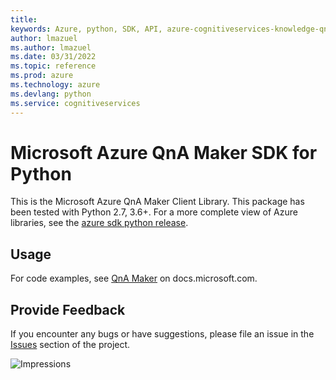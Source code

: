 ```yaml
---
title: 
keywords: Azure, python, SDK, API, azure-cognitiveservices-knowledge-qnamaker, cognitiveservices
author: lmazuel
ms.author: lmazuel
ms.date: 03/31/2022
ms.topic: reference
ms.prod: azure
ms.technology: azure
ms.devlang: python
ms.service: cognitiveservices
---
```

# Microsoft Azure QnA Maker SDK for Python

This is the Microsoft Azure QnA Maker Client Library.
This package has been tested with Python 2.7, 3.6+.
For a more complete view of Azure libraries, see the [azure sdk python release](https://aka.ms/azsdk/python/all).


## Usage




For code examples, see [QnA Maker](https://docs.microsoft.com/python/api/overview/azure/cognitive-services) on docs.microsoft.com.


## Provide Feedback

If you encounter any bugs or have suggestions, please file an issue in the
[Issues](https://github.com/Azure/azure-sdk-for-python/issues)
section of the project. 


![Impressions](https://azure-sdk-impressions.azurewebsites.net/api/impressions/azure-sdk-for-python%2Fazure-cognitiveservices-knowledge-qnamaker%2FREADME.png)

